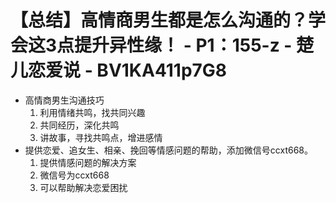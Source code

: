 # 【总结】高情商男生都是怎么沟通的？学会这3点提升异性缘！ - P1：155-z - 楚儿恋爱说 - BV1KA411p7G8

-   高情商男生沟通技巧
    1.  利用情绪共鸣，找共同兴趣
    2.  共同经历，深化共鸣
    3.  讲故事，寻找共鸣点，增进感情
-   提供恋爱、追女生、相亲、挽回等情感问题的帮助，添加微信号ccxt668。
    1.  提供情感问题的解决方案
    2.  微信号为ccxt668
    3.  可以帮助解决恋爱困扰